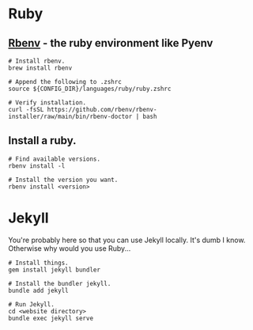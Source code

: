 # Ruby

## [Rbenv](https://github.com/rbenv/rbenv) - the ruby environment like Pyenv

```
# Install rbenv.
brew install rbenv

# Append the following to .zshrc
source ${CONFIG_DIR}/languages/ruby/ruby.zshrc

# Verify installation.
curl -fsSL https://github.com/rbenv/rbenv-installer/raw/main/bin/rbenv-doctor | bash
```

## Install a ruby.

```
# Find available versions.
rbenv install -l

# Install the version you want.
rbenv install <version>
```

# Jekyll

You're probably here so that you can use Jekyll locally. It's dumb I know. Otherwise why would you use Ruby...

```
# Install things.
gem install jekyll bundler

# Install the bundler jekyll.
bundle add jekyll

# Run Jekyll.
cd <website directory>
bundle exec jekyll serve
```
